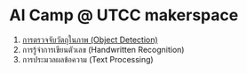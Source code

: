 # AI Camp @ UTCC makerspace

1. [การตรวจจับวัตถุในภาพ (Object Detection)](https://colab.research.google.com/drive/12ZiuPqGtSw5AY9fiRtKH9id5I_YxhxPn?usp=sharing)
2. การรู้จำการเขียนตัวเลข (Handwritten Recognition) 
3. การประมวลผลข้อความ (Text Processing)
